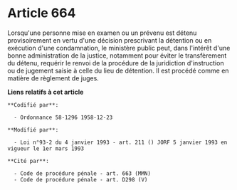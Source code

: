 # Article 664

Lorsqu'une personne mise en examen ou un prévenu est détenu provisoirement en vertu d'une décision prescrivant la détention
ou en exécution d'une condamnation, le ministère public peut, dans l'intérêt d'une bonne administration de la justice,
notamment pour éviter le transfèrement du détenu, requérir le renvoi de la procédure de la juridiction d'instruction ou de
jugement saisie à celle du lieu de détention. Il est procédé comme en matière de règlement de juges.

**Liens relatifs à cet article**

	**Codifié par**:

	  - Ordonnance 58-1296 1958-12-23

	**Modifié par**:

	  - Loi n°93-2 du 4 janvier 1993 - art. 211 () JORF 5 janvier 1993 en vigueur le 1er mars 1993

	**Cité par**:

	  - Code de procédure pénale - art. 663 (MMN)
	  - Code de procédure pénale - art. D298 (V)
